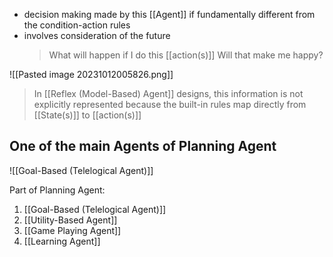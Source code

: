 - decision making made by this [[Agent]] if fundamentally different from the condition-action rules
- involves consideration of the future
	> What will happen if I do this [[action(s)]]
	> Will that make me happy?

![[Pasted image 20231012005826.png]]

>In [[Reflex (Model-Based) Agent]] designs, this information is not explicitly represented because the built-in rules map directly from [[State(s)]] to [[action(s)]]


## One of the main Agents of Planning Agent
![[Goal-Based (Telelogical Agent)]]

Part of Planning Agent:
1. [[Goal-Based (Telelogical Agent)]]
2. [[Utility-Based Agent]]
3. [[Game Playing Agent]]
4. [[Learning Agent]]

